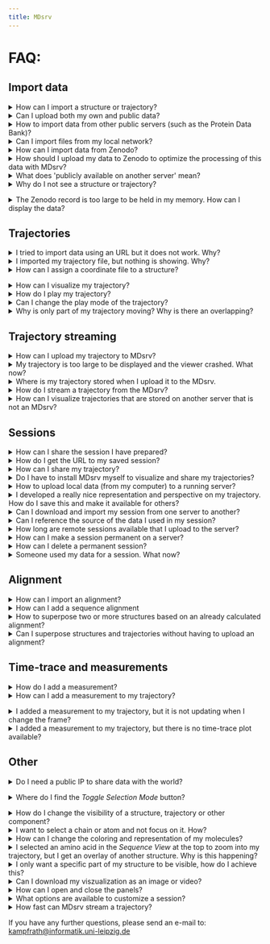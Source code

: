 ```yaml
---
title: MDsrv
---
```


# FAQ:

<div class='faq'>

<!-- Import data  -->

<h2> Import data </h2>

<a name='faq-import'></a>
<details>
    <summary>How can I import a structure or trajectory?</summary>
<p><div markdown="1">
You can find a detailed description on how to import structures and trajectories, inluding a video, in the tutorial section under:
- <a href="tutorial.html#tutorial-import-structure">Importing a structure</a>
- <a href="tutorial.html#tutorial-import-trajectory">Importing a trajectory</a>

There are several ways how a structure or a trajectory can be imported:
- **Open Local Files**: Import files that you have stored locally on your computer.
- **Open Remote Files**: Import files that are publicly available on a server. If you run the client locally on your computer, you can also import files from your local network this way.
- **Open Remote Structures**: Import strucures from public databases like the PDB using an identifier.
- **Open Remote Desity**: Import desities from public databases.
- **Load Trajectories**: Import trajectories by providing the files (structure and coordinates) from your local computer or by providing files that are publicly available on a server.
- **Zenodo Import**: Files from the Zenodo server cannot be imported using the above options. If you want to import Zenodo files, you must use this option and specify the record number for the files you want to import. Using this option all files of the record will be stored in the memory of your computer. If the files are too large, see: <a href="#faq-zenodo-large">The Zenodo record is too large to be held in my memory. How can I display the data?</a>.

</div></p></details>

<details>
    <summary>Can I upload both my own and public data?</summary>
<p><div markdown="1">
Yes, you can upload your own and public data. 
Check out the tutorials on:
- <a href="tutorial.html#tutorial-import-structure">Importing a structure</a>
- <a href="tutorial.html#tutorial-import-trajectory">Importing a trajectory</a>
</div></p></details>


<details>
    <summary>How to import data from other public servers (such as the Protein Data Bank)?</summary>
<p><div markdown="1">
It is possible to directly import data from public data bases like the PDB. Just follow the tutorial on <a href="tutorial.html#tutorial-import-structure">Importing a structure</a>.
</div></p></details>


<details>
    <summary>Can I import files from my local network?</summary>
<p><div markdown="1">
If you have the client deployed on your local machine, it is possible to import files from your local network using the _Open Remote Files_ feature.
</div></p></details>


<details>
    <summary>How can I import data from Zenodo?</summary>
<p><div markdown="1">
You can import data directly from Zenodo using the _Zenodo Import_ feature in the _Home Panel_ on the left. You just need to specify the _Record ID_ of the data and click the _Load Record_ button. After loading the files of the record, you can select which files you want to import. Select _Import File_ to load the data. (If you are importing a trajectory, you must specify a file for the topology and a file for the coordinates).
</div></p></details>


<details>
    <summary>How should I upload my data to Zenodo to optimize the processing of this data with MDsrv?</summary>
<p><div markdown="1">    
MDsrv can process the data from a Zenodo record, whether the files are stored as a compressed zip archive or as single files. 

- Zip: If the data is stored in a zip archive, all the files contained in this archive will be imported at the same time. It is not possible to select which of the files in the zip archive should be imported. 
- Single files: If the data is saved as individual files, it is possible to select which of the files should be imported. 

Therefore, we would currently recommend uploading the data files individually to Zenodo in order to have better control over which files can be imported with the current version of MDsrv.
</div></p></details>


<details>
    <summary>What does 'publicly available on another server' mean?</summary>
<p><div markdown="1">
Publicly accessible on another server means that this file can be accessed from anywhere on the internet. This does not apply, for example, to a file on a local network. If you try to import a file from a local network that is not accessible from outside into our MDsrv instance, it will not work. However, if you have MDsrv running on that local network, it is possible to import the files from the local network.
</div></p></details>


<details>
    <summary>Why do I not see a structure or trajectory?</summary>
<p><div markdown="1">
If you do not see a structure or trajectory after you imported it, there may have been an error during the importing process. Check the _Log_ at the bottom to identify possible errors.

If you imported a coordinate file of a trajectory, it will not be possible to visualize it. You need to use the _Load Trajectory_ menu to vizualize your trajectory. Follow the steps in the tutorial on <a href="tutorial.html#tutorial-import-trajectory">Importing a trajectory</a>.

If your structure or trajectory was visible before and now it is not, you may need to check the _State Tree_ to see if your structure or trajectory is still available. If you can find your structure or trajectory, check the _visibility toggle_ (eye icon) and turn it on if necessary. If your structure or trajectory is no longer available, you will need to import it again.
</div></p></details>


<a name='faq-zenodo-large'></a>
<details>
    <summary>The Zenodo record is too large to be held in my memory. How can I display the data?</summary>
<p><div markdown="1">
If the trajectory files in the dataset are too large to be stored in your memory, you can upload the trajectory to the MDsrv to stream it from there: <a href="tutorial.html#tutorial-upload-trajectory">Upload a trajectory to the MDsrv</a>. 
After uploading the trajectory to the server, import the structure from Zenodo (using the _Zenodo Import_) and match the trajectory stream to this structure: <a href="tutorial.html#tutorial-stream-trajectory">Stream a trajectory from the MDsrv</a>. 
</div></p></details>




<!-- trajectories -->

<h2> Trajectories </h2>

<details>
    <summary>I tried to import data using an URL but it does not work. Why?</summary>
<p><div markdown="1">
The files of some websites cannot be accessed without an API. An error is displayed in the log window: _Failed to download data. Possible reasons: Resource is not available, or CORS is not allowed on the server._

For example, this error occurs when you try to import data from Zenodo using the _Open Remote File_ feature. The solution is to use the _Zenodo Import_ in the same panel.

If you are trying to import data from a website and this error occurs, it is possible that the files need to be accessed via an API and this function is not yet implemented. 
</div></p></details>


<details>
    <summary>I imported my trajectory file, but nothing is showing. Why?</summary>
<p><div markdown="1">
It is not possible to visualize your coordinate file if you imported it via the _Open Local Files_ or _Open Remote File_ menu.

You will need to import your trajectory using the _Load Trajectory_ Menu in the _Home_ panel on the left side. Just follow the tutorial on <a href="tutorial.html#tutorial-import-trajectory">Importing a trajectory</a>.
</div></p></details>


<details>
    <summary>How can I assign a coordinate file to a structure?</summary>
<p><div markdown="1">
You will need to import your trajectory using the _Load Trajectory_ Menu in the _Home_ panel on the left side. Just follow the tutorial on <a href="tutorial.html#tutorial-import-trajectory">Importing a trajectory</a>.
</div></p></details>


<a name='faq-vis-traj'></a>
<details>
    <summary>How can I visualize my trajectory?</summary>
<p><div markdown="1">
To visualize your trajectory follow the steps in the tutorials:
- <a href="tutorial.html#tutorial-import-trajectory">Importing a trajectory</a>
- <a href="tutorial.html#tutorial-stream-trajectory">Stream a trajectory from the MDsrv</a>
- <a href="tutorial.html#tutorial-play-trajectory">Playing a trajectory</a>
</div></p></details>


<details>
    <summary>How do I play my trajectory?</summary>
<p><div markdown="1">
You can find a detailed description on how to play a trajectory, inluding a video, in the tutorial section under <a href="tutorial.html#tutorial-play-trajectory">Playing a trajectory</a>.
</div></p></details>


<details>
    <summary>Can I change the play mode of the trajectory?</summary>
<p><div markdown="1">

Yes you can. After importing and assigning you trajectory, the _Select Animation_ button will appear.

<center><img src='images/animation_mode_1.png'></center>

1. Select the button to open an additional menu for changing the plan mode of the trajectory.
    <center><img src='images/animation_mode_2.png'></center>
2. Select _Start_ to play the trajectory.
</div></p></details>


<details>
    <summary>Why is only part of my trajectory moving? Why is there an overlapping?</summary>
<p><div markdown="1">
You propbably imported your trajectory via the _Match Trajectory Stream_ menu to stream your trajectory from the MDsrv. The overlapping occurs, because the static structure is still visible. You need to clean up your visualization. Open the _State Tree_ on the left and turn off the visibility for your static structure to which you assigned the trajectory stream.

For a more detailed description on how to clean up the visulation after you assigned a trajectory for streaming to a structure, you can check out the tutorial on <a href="tutorial.html#tutorial-stream-trajectory">Stream a trajectory from the MDsrv</a>.
You can also look at the FAQ: <a href="#faq-visibility">How do I change the visibility of a structure, trajectory or other component?</a>.
</div></p></details>




<!-- trajectory streaming -->

<h2> Trajectory streaming </h2>

<details>
    <summary>How can I upload my trajectory to MDsrv?</summary>
<p><div markdown="1">
You can upload a trajectory to the MDsrv for streaming. Note that the trajectory must be publicly available on a server. Follow the steps in the tutorial <a href="tutorial.html#tutorial-upload-trajectory">Upload a trajectory to the MDsrv</a>.
</div></p></details>


<details>
    <summary>My trajectory is too large to be displayed and the viewer crashed. What now?</summary>
<p><div markdown="1">
To visualize and share large trajectories, you either need to set up your own server or upload the trajectory to our MDsrv.

To set up your own MDsrv, check out the <a href="install.html">Install</a> page.

To upload the trajectory to our server, check out the tutorial <a href="tutorial.html#tutorial-upload-trajectory">Upload a trajectory to the MDsrv</a>.
</div></p></details>


<details>
    <summary>Where is my trajectory stored when I upload it to the MDsrv.</summary>
<p><div markdown="1">
When you upload a trajectory using the _Add Trajectory to Streaming Server_ menu in the viewer (frontend) of MDsrv, the trajectory is uploaded and stored on the streaming server.
</div></p></details>


<details>
    <summary>How do I stream a trajectory from the MDsrv?</summary>
<p><div markdown="1">
You can find a detailed description on how to stream a trajectory from the MDsrv, inluding a video, in the tutorial section under <a href="tutorial.html#tutorial-stream-trajectory">Stream a trajectory from the MDsrv</a>.
</div></p></details>


<details>
    <summary>How can I visualize trajectories that are stored on another server that is not an MDsrv?</summary>
<p><div markdown="1">
You can import this trajectory using its URL. Follow the steps in the tutorial on <a href="tutorial.html#tutorial-import-trajectory">Importing a trajectory</a>.

If the trajectory is too large to vizualize it this way, you can upload it to our MDsrv by follow the steps in the tutorial <a href="tutorial.html#tutorial-upload-trajectory">Upload a trajectory to the MDsrv</a>.

You can also set up your own MDsrv to stream the trajectory. Check out the <a href="install.html">Installation</a> page.
</div></p></details>




<!-- session -->

<h2> Sessions </h2>

<a name='faq-share-session'></a>
<details>
    <summary>How can I share the session I have prepared?</summary>
<p><div markdown="1">
You can share your session in two ways. A detailed description on how to share a session, inluding a video, can be found in the tutorial section under <a href="tutorial.html#tutorial-share-session">Sharing a session</a>.
</div></p></details>


<details>
    <summary>How do I get the URL to my saved session?</summary>
<p><div markdown="1">
After you saved your session to the MDsrv, you have to right-click on your session in the session list. A new tab will open with the URL you want to share.

For a more detailed description on how to save a session to the MDsrv and obtain the URL for sharing your session, you can check out the tutorial on <a href="tutorial.html#tutorial-share-session">Sharing a session</a>.
</div></p></details>


<details>
    <summary>How can I share my trajectory?</summary>
<p><div markdown="1">
You can share your trajectory by sharing your session. Check out the Tutorial <a href="tutorial.html#tutorial-share-session">Sharing a session</a>.
</div></p></details>


<details>
    <summary>Do I have to install MDsrv myself to visualize and share my trajectories?</summary>
<p><div markdown="1">
No, you can use our server to visualize and share your trajectories. You can find different Tutorials on how to import and share structures and trajectories on the <a href="tutorial.html">Tutorial</a> page.
</div></p></details>


<details>
    <summary>How to upload local data (from my computer) to a running server?</summary>
<p><div markdown="1">
To upload the data you have locally stored on your computer you first have to import the data into the client and prepare a session to your desires. Then you can store this session on a running server by following the steps in the tutorial on <a href="tutorial.html#tutorial-share-session">Sharing a session</a>.

If you want to upload a trajectory to the MDsrv, because it is too large to vizualize without the client crashing, you can upload the trajectory to the MDsrv by following the steps in the tutorial <a href="tutorial.html#tutorial-upload-trajectory">Upload a trajectory to the MDsrv</a>.
</div></p></details>


<details>
    <summary>I developed a really nice representation and perspective on my trajectory. How do I save this and make it available for others?</summary>
<p><div markdown="1">
Check out the FAQ: <a href="#faq-share-session">How can I share the session I have prepared?</a>
</div></p></details>


<details>
    <summary>Can I download and import my session from one server to another? </summary>
<p><div markdown="1">
Yes, you can! Simply open your session via _Remote Session_ from the server where you saved it. After you have opened your session, you just need to upload it to the other server where you want to save it via _Remote Session_ menu by changing the _Server Url_.
</div></p></details>


<details>
    <summary>Can I reference the source of the data I used in my session?</summary>
<p><div markdown="1">
You can specify the sources of the data used in the session. You can use the _Source_ and _Description_ field for this purpose. 
</div></p></details>


<details>
    <summary>How long are remote sessions available that I upload to the server?</summary>
<p><div markdown="1">
After a session is uploaded to the MDsrv, any user can delete the session by selecting the _Bin_ button on the right side of the session in the _Remote Session_ menu. 
Currently, sessions will be stored up to 4 weeks on our server as long as it is not deleted by another user. This may change in the future.
</div></p></details>


<details>
    <summary>How can I make a session permanent on a server?</summary>
<p><div markdown="1">
Currently, only the host of the server can flag a session as permanent by adding the ```ìsSticky``` flag to the session's entry. After adding the flag, the _Bin_ button next to the session will disappear and other users will not be able to delete your session. Only the host of the server can do this.

If you are not the host of the server, you must contact the host of the server and request that your session be flagged as sticky. 

If you are the host of the server, refer to the <a href="install.html">Install</a> page for further description. 
</div></p></details>


<details>
    <summary>How can I delete a permanent session?</summary>
<p><div markdown="1">
Currently, only the host of the server can delete a permanent session. The session can be removed as a permanent session by removing the ```ìsSticky``` flag in the session entry, or it can be deleted completely by removing the entire entry from the ```session_index.json``` file.

If you are not the host of the server, you must contact the host of the server and request that your session should be deleted.

If you are the host of the server, refer to the <a href="install.html">Install</a> page for further description. 
</div></p></details>


<details>
    <summary>Someone used my data for a session. What now?</summary>
<p><div markdown="1">
If your data has been used for a session and you would like the session to be deleted, you can do so by clicking the _Bin_ button on the right side of the session. If it is a permanent session, please contact the host of the server and request the session to be deleted.
</div></p></details>




<!-- alignment -->

<h2> Alignment </h2>

<details>
    <summary>How can I import an alignment?</summary>
<p><div markdown="1">
Import the Clustal file (_.aln_) using the _Open Local Files_ menu in the _Home_ panel on the left-hand side. 

To match the alignemnt to structures, check out the tutorial on <a href="tutorial.html#tutorial-alignment">Superpose structures based on a sequence alignment</a>.
</div></p></details>


<details>
    <summary>How can I add a sequence alignment</summary>
<p><div markdown="1">
You can find a detailed description on how to add a sequence alinment, inluding a video, in the tutorial section under <a href="tutorial.html#tutorial-alignment">Superpose structures based on a sequence alignment</a>.
</div></p></details>


<details>
    <summary>How to superpose two or more structures based on an already calculated alignment?</summary>
<p><div markdown="1">
You can find a detailed description on how to align two or more structures based on an already calculated alignment, inluding a video, in the tutorial section under <a href="tutorial.html#tutorial-alignment">Superpose structures based on a sequence alignment</a>.
</div></p></details>


<details>
    <summary>Can I superpose structures and trajectories without having to upload an alignment?</summary>
<p><div markdown="1">
Yes.
1. Import the structures or trajectories you want to superpose. 
2. Open the _Structure tool_ panel on the right side. 
3. Open the _Superposition_ menu. 
4. Choose if you want to superpose by _Chain_ or _Atoms_.
5. Select the needed structures as described in the _Superposition_ menu.
6. Select the _Superpose_ button.
</div></p></details>







<!-- plot and measurement -->

<h2> Time-trace and measurements </h2>

<details>
    <summary>How do I add a measurement?</summary>
<p><div markdown="1">
You can find a detailed description on how to add a measurement, inluding a video, in the tutorial section under <a href="tutorial.html#tutorial-measurement">Add a time-trace plot of a measurement for a trajectory</a>. The first part of the tutorial describes how a measurement is added. 
</div></p></details>


<details>
    <summary>How can I add a measurement to my trajectory?</summary>
<p><div markdown="1">
You can find a detailed description on how to add a measurement to a trajectory, inluding a video, in the tutorial section under <a href="tutorial.html#tutorial-measurement">Add a time-trace plot of a measurement for a trajectory</a>. The first part covers the adding of a measurement to the trajectory.
</div></p></details>


<a name='faq_measurement_fix'></a>
<details>
    <summary>I added a measurement to my trajectory, but it is not updating when I change the frame?</summary>
<p><div markdown="1">
If you imported your trajectory via the _Load Trajectory_ menu, this should not happen.

If you imported your trajectory correctly using the _Match Trajectory Stream_ feature, you may not have cleaned up your visualization and added the measurement to your static structure to which you assigned the trajectory stream.

If you have cleaned up the visualization and this still occurs, you probably selected the structures for your measurement using the _Sequence View_ at the top. Even if you have cleaned up the visualization, the _Sequence View_ still contains all the sequences from the static structure, and you probably added the measurement to it. To change the sequences in the _Sequence View_ to your trajectory, select the drop-down menu to the right of _Sequence of_. The tricky part is that they both have the same name. Once you have selected your trajectory in the _Sequence View_, make sure that the visibility of your static structure is turned off. Then hover over the sequence in the _Sequence View_ and check to see if the corresponding residues are highlighted in the displayed trajectory. If so, then the sequences in the _Sequence View_ are from your trajectory. Now you can add the measurement again.

<!-- <center>
    <figure class='video_container'>
        <video width='75%' controls='true' allowfullscreen='true' poster='./videos/poster/measurement_fix.png'>
            <source src='./videos/measurement_fix.mp4' type='video/mp4'>
        </video>
    </figure>
</center> -->
</div></p></details>


<details>
    <summary>I added a measurement to my trajectory, but there is no time-trace plot available?</summary>
<p><div markdown="1">
If you imported your trajectory via the _Load Trajectory_ menu, this should not happen.

If you imported your trajectory correctly using the _Match Trajectory Stream_ menu, you may not have cleaned up your visualization and added the measurement to your static structure to which you assigned the trajectory stream to.

To fix your problem, check out the steps in FAQ: <a href="#faq_measurement_fix">I added a measurement to my trajectory, but it is not updating when I change the frame?</a>
</div></p></details>




<!-- other -->

<h2> Other </h2>

<details>
    <summary>Do I need a public IP to share data with the world?</summary>
<p><div markdown="1">
To make your server globally visible you need a public IP. Otherwise it is only visible to devices within your local network.
</div></p></details>


<a name='faq_selection_mode_button'></a>
<details>
    <summary>Where do I find the <i>Toggle Selection Mode</i> button?</summary>
<p><div markdown="1">
<center><img src='images/toggle_selection_mode_2.png'></center>
</div></p></details>


<a name='faq-visilibity'></a>
<details>
    <summary>How do I change the visibility of a structure, trajectory or other component?</summary>
<p><div markdown="1">
Each component in the _State Tree_ in the left panel has a visibility toggle. By selecting this button, you can turn on or off he visibility for this component.
<center><img src='images/visibility.png'></center>
</div></p></details>


<details>
    <summary>I want to select a chain or atom and not focus on it. How?</summary>
<p><div markdown="1">

If you are trying to select a structures, but the camera is always focusing on it, you forgot to toggle the _Selction Mode_. To active the _Selection Mode_, click the _Toggle Selection Mode_ button (check out the FAQ on <a href="#faq_selection_mode_button">Where do I find the <i>Toggle Selection Mode</i> button?</a>). The _Selection Mode_ is active as long as the _Selection Mode Menu_ is visible at the top of the white canvas. 
<center><img src='images/selection_menu.png'></center>
</div></p></details>


<details>
    <summary>How can I change the coloring and representation of my molecules?</summary>
<p><div markdown="1">
There are multiple ways to change the coloring of the representation of your molecules.
You can descide between changing the color of a whole component or just a selection you made.

- To change the color of a whole component:
    1. Open the _Components_ menu in the _Structure Tools_ panel on the right side. 
    2. There you will find a list of all components in the scene. 
        <center><img src='images/components_coloring_1.png'></center>
    3. Select the _Options_ button for the component you want to color (button with three dots). A submenu will appear. 
        <center><img src='images/components_coloring_2.png'></center>
        <center><img src='images/components_coloring_3.png'></center>
    4. Select _Set Coloring_ and choose the coloring of your liking. 
        <center><img src='images/components_coloring_4.png'></center>

- If you only want to change the color of a single part of one Model:
    1. Open the _State Tree_ panel on the left side.
    2. Find the representation you want to change the coloring for. 
        <center><img src='images/state_tree_coloring_1.png'></center>
    3. Select the repesentation. A sub menu will appear under it. 
    4. Select _Update 3D Representation_ to open another sub menu. 
        <center><img src='images/state_tree_coloring_2.png'></center>
    5. Now you can choose the coloring of your liking. 
        <center><img src='images/state_tree_coloring_3.png'></center>

- It is also possible to change the color of a selection you made:
    1. Select the _Toggle Selection Mode_ button. 
        <center><img src='images/toggle_selection_mode.png'></center>
    2. Select the part of your structure you want to color.
    3. Select the _Apply Theme to Selection_ button. 
        <center><img src='images/apply_theme_to_selection.png'></center>
    4. Choose a color of your liking.
    5. Select the _Apply theme_ button. 
</div></p></details>


<details>
    <summary>I selected an amino acid in the <i>Sequence View</i> at the top to zoom into my trajectory, but I get an overlay of another structure. Why is this happening?</summary>
<p><div markdown="1">
This can happen if you have not selected the correct structure for the _Sequence View_. Select the drop-down menu on the right side of the _Sequence of_ dialog in the _Sequence View_ to change which structure or trajectory is displayed in it. Check that the correct sequence is displayed by hovering the over the residues and check that they are highlighted appropriately in the visible trajectory. If so, you have selected the correct trajectory for the _Sequence View_. Now, if you select the amino acid in the _Sequence View_ again, you should not get an overlay.
</div></p></details>


<details>
    <summary>I only want a specific part of my structure to be visible, how do I achieve this?</summary>
<p><div markdown="1">    

<center>
    <figure class='video_container'>
        <video width='75%' controls='true' allowfullscreen='true' poster='./videos/poster/components.png'>
            <source src='./videos/components.mp4' type='video/mp4'>
        </video>
    </figure>
</center>
</div></p></details>


<details>
    <summary>Can I download my viszualization as an image or video?</summary>
<p><div markdown="1">
If you want to save your scene as an image, preprare the scene as you want to save it. Then select the _Screenshot_ button and select _Download_ to save the image.
<center><img src='images/screenshot.png'></center>

You can also download an animation for your scene.
1. Open the _Structure Tools_ panel on the right side.
2. Open the _Export Animation_ menu.
    - There are multiple animations available:
        - Animate Trajectory
        - Camera Spin
        - Camera Rock
        - State Snapshots
        - Unwind Assembly
        - Spin Structure
    <center><img src='images/export_animation_1.png'></center>

3. Change the options as wanted.
4. Select _Render_.
5. Wait until the scene is rendered.
6. Select _Save Animation_ to download the video. 
    <center><img src='images/export_animation_2.png'></center>

</div></p></details>


<details>
    <summary>How can I open and close the panels?</summary>
<p><div markdown="1">
There are multiple ways to open and close the menu panels.

On the far left side, you can find an overview for all panels:
<center><img src='images/panels_2.png'></center>
- Home 
- State Tree
- Plugin Settings
- Help
- Log
- Extensions
- Structure Tools

On default, all panels are closed except for the _Log_ panel. Selecting the icon for the respective panel opens or closes it. The icon is displayed in white when the panel is open. 

<center><img src='images/panels_4.png' alt='In this example the Home, Log, and Extensions panel is open.'></center>

Additionally, you can close the panels (except the _Log_) by clicking on their headers: 
<center><img src='images/panels_3.png'></center>

You can open the left, _Extensions_, and _Strucure Tools_ panels by clicking on the buttons in the white canvas on their respective sides. 
<center><img src='images/panels_1.png'></center>

</div></p></details>


<details>
    <summary>What options are available to customize a session?</summary>
<p><div markdown="1">
There are several ways you can customize your session:
- Translation and Rotation of structures/trajectories/components
- Adding measurements 
- Coloring structures/trajectories/components
- Turning off the visibility for structures/trajectories/components
- Showing only parts of structures/trajectories/components

For further details on possible customization options, please refert to the [documentation of Mol*](https://molstar.org/viewer-docs/).
</div></p></details>


<details>
    <summary>How fast can MDsrv stream a trajectory?</summary>
<p><div markdown="1">
We have tested the performance on 3 devices under the same conditions. The devices were connected to a local network via Ethernet and connected to the Internet with a connection of 100Mbit/s download per second. For the tests the browser Chrome was used on the devices.
The MDsrv servers were publicly accessible via the Internet and connected to the Internet with 1Gbit/s upload.

Device 1 is a high end client device (Intel Core i7-9750H, 64GB RAM, NVIDIA 2070RTX, Ubuntu 20.04). 
Device 2 is a standard client device (Intel Core i5-6200U, 8GB RAM, iGPU, ChromeOS).
Device 3 is a low end client device (Intel Pentium CPU 4415Y, 8GB RAM, iGPU, Windows 10)

We benchmarked the time to initialize and, if applicable, the time to stream frames of a trajectory for multiple sessions.


|      Highend      | Initialization time | Initialization size | Frame time | Framesize |
|:-----------------:|:-------------------:|:-------------------:|:----------:|:---------:|
|    Cholesterol    |       15000 ms      |        115MB        |      -     |     -     |
|   md_1u19 direct  |        471ms        |        3.3MB        |      -     |     -     |
| md_1u19 streaming |         89ms        |        142KB        |    41ms    |    47b    |
|     eq7_1_apo     |        371ms        |        2.3MB        |    41ms    |    90KB   |
| Trajectory Stream |        107ms        |         98KB        |    87ms    |   101KB   |

|      Standard     | Initialization time | Initialization size | Frame time | Framesize |
|:-----------------:|:-------------------:|:-------------------:|:----------:|:---------:|
|    Cholesterol    |       14310 ms      |        115MB        |      -     |     -     |
|   md_1u19 direct  |        459ms        |        3.3MB        |      -     |     -     |
| md_1u19 streaming |        101ms        |        142KB        |    86ms    |    47b    |
|     eq7_1_apo     |        403ms        |        2.3MB        |    76ms    |    90KB   |
| Trajectory Stream |         91ms        |         98KB        |    95ms    |   101KB   |

|      Lowend     | Initialization time | Initialization size | Frame time | Framesize |
|:-----------------:|:-------------------:|:-------------------:|:----------:|:---------:|
|    Cholesterol    |       33950 ms      |        115MB        |      -     |     -     |
|   md_1u19 direct  |        828ms        |        3.3MB        |      -     |     -     |
| md_1u19 streaming |        152ms        |        142KB        |    98ms    |    47b    |
|     eq7_1_apo     |        623ms        |        2.3MB        |    85ms    |    90KB   |
| Trajectory Stream |        192ms        |         98KB        |    87ms    |   101KB   |

The data shows that the time it takes to load a frame does not differ much between the devices, but it is noticeable that the time it takes to load the session 'Cholesterol' on the low-end device is much longer than on the other devices. However, this is due to the fact that the session is not streamed but has to be completely loaded locally into the frontend. Here the performance limitations of the low end device become visible.
The 4.5 GB session 'Trajectory Stream', in contrast, can be used on the low end device without major performance losses. 


</div></p></details>


</div>

If you have any further questions, please send an e-mail to: kampfrath@informatik.uni-leipzig.de 

